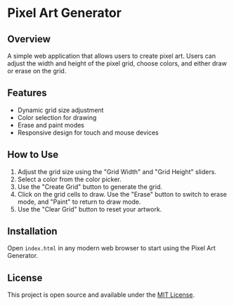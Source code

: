 # Pixel Art Generator

## Overview
A simple web application that allows users to create pixel art. Users can adjust the width and height of the pixel grid, choose colors, and either draw or erase on the grid.

## Features
- Dynamic grid size adjustment
- Color selection for drawing
- Erase and paint modes
- Responsive design for touch and mouse devices

## How to Use
1. Adjust the grid size using the "Grid Width" and "Grid Height" sliders.
2. Select a color from the color picker.
3. Use the "Create Grid" button to generate the grid.
4. Click on the grid cells to draw. Use the "Erase" button to switch to erase mode, and "Paint" to return to draw mode.
5. Use the "Clear Grid" button to reset your artwork.

## Installation
Open `index.html` in any modern web browser to start using the Pixel Art Generator.

## License
This project is open source and available under the [MIT License](LICENSE.md).
